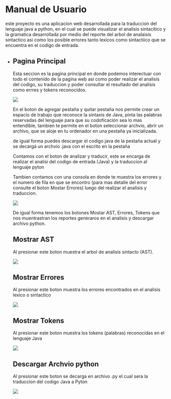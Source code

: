 # **Manual de Usuario**

este proyecto es una aplicacion web desarrollada para la traduccion del lenguaje java a python, en el cual se puede visualizar el analisis sintacitico y la gramatica desarrollada por medio del reporte del arbol de analaisis sintactico asi como los posible errores tanto lexicos como sintactiico que se encuentra en el codigo de entrada.

- ## **Pagina Principal**

    Esta seccion es la pagina principal en donde podemos interectuar con todo el contenido de la pagina web asi como poder realizar el analisis del codigo, su traduccion y poder consultar el resultado del analisis como errres y tokens reconocidos.

    ![](https://raw.githubusercontent.com/davidlux123/OLC1_Proyecto2_201549059/master/Manuales/docs/menuP.png)


    En el boton de agregar pestaña y quitar pestaña nos permite crear un espacio de trabajo que reconoce la sintaxis de Java, pinta las palabras reservadas del lenguaje para que su codoficación sea lo mas entendible, tambien te permite en el boton seleccionar archvio, abrir un archivo, que se aloje en tu ordenador en una pestaña ya inicializada.

    de igual forma puedes descargar el codigo java de la pestaña actual y se decargá un archvio .java con el escrito en la pestaña

    Contamos con el boton de analizar y traducir, este se encarga de realizar el analisi del codigo de entrada (Java) y la traduccion al lenguaje pyton

    Tambien contamos con una consola en donde te muestra los errores y el numero de fila en que se encontro (para mas detalle del error consulte el boton Mostar Errores) luego del realizar el analisis y traduccion.

    ![](https://raw.githubusercontent.com/davidlux123/OLC1_Proyecto2_201549059/master/Manuales/docs/menuPest.png)


    De igual forma tenemos los botones Mostar AST, Errores, Tokens que nos muentrastran los reportes generaros en el analisis y descargar archivo python.
    

    ## **Mostrar AST**

    Al presionar este boton muestra el arbol de analisis sintacto (AST).
        
    ![](https://raw.githubusercontent.com/davidlux123/OLC1_Proyecto2_201549059/master/Manuales/docs/salidaAST.png)


    ## **Mostrar Errores**

    Al presionar este boton muestra los errores encontrados en el analisis lexico o sintactico

    ![](https://raw.githubusercontent.com/davidlux123/OLC1_Proyecto2_201549059/master/Manuales/docs/salidaErrores.png)


    ## **Mostrar Tokens**

    Al presionar este boton muestra los tokens (palabras) reconocidas en el lenguaje Java

    ![](https://raw.githubusercontent.com/davidlux123/OLC1_Proyecto2_201549059/master/Manuales/docs/salidaTokens.png)

    ## **Descargar Archvio python**

    Al presionar este boton se decarga en archivo .py el cual sera la traduccion del codigo Java a Pyton

    ![](https://raw.githubusercontent.com/davidlux123/OLC1_Proyecto2_201549059/master/Manuales/docs/salidaPy.png)




